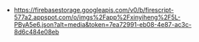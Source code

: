 - https://firebasestorage.googleapis.com/v0/b/firescript-577a2.appspot.com/o/imgs%2Fapp%2Fxinyiheng%2F5L-PByA5e6.json?alt=media&token=7ea72991-eb08-4e87-ac3c-8d6c484e08eb
